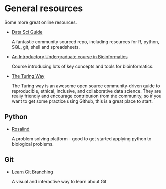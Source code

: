 # General resources

Some more great online resources.

* [Data Sci Guide](https://github.com/Chris-Engelhardt/data_sci_guide/blob/master/README.md)

    A fantastic community sourced repo, including resources for R, python, SQL, git, shell and spreadsheets.

* [An Introductory Undergraduate course in Bioinformatics](https://rsh249.github.io/bioinformatics/)

    Course introducing lots of key concepts and tools for bioinformatics.

* [The Turing Way](https://the-turing-way.netlify.app/welcome)

    The Turing way is an awesome open source community-driven guide to reproducible, ethical, inclusive, and collaborative data science.
    They are really friendly and encourage contribution from the community, so if you want to get some practice using Github, this is a great place to start.

## Python 

* [Rosalind](http://rosalind.info/problems/locations/)

    A problem solving platform - good to get started applying python to biological problems.

## Git

* [Learn Git Branching](https://learngitbranching.js.org/)

    A visual and interactive way to learn about Git
    
